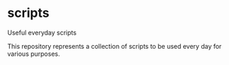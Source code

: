 # scripts
Useful everyday scripts

This repository represents a collection of scripts to be used every day for various purposes. 
